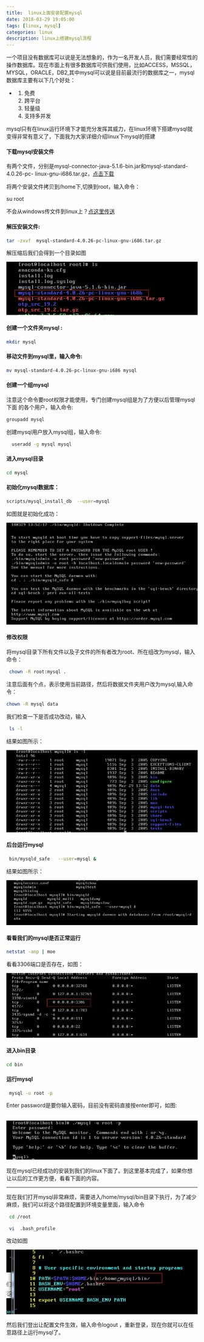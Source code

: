 ```yaml
---
title:  linux上面安装配置mysql
date: 2018-03-29 19:05:00 
tags: [linux, mysql] 
categories: linux 
description: linux上搭建mysql流程 
---
```



一个项目没有数据库可以说是无法想象的，作为一名开发人员，我们需要经常性的操作数据库。现在市面上有很多数据库可供我们使用，比如ACCESS，MSSQL，MYSQL，ORACLE，DB2,其中mysql可以说是目前最流行的数据库之一，mysql数据库主要有以下几个好处：<!--more-->

* 1. 免费
  2. 跨平台
  3. 轻量级
  4. 支持多并发

mysql只有在linux运行环境下才能充分发挥其威力，在linux环境下搭建mysql就变得非常有意义了，下面我为大家详细介绍linux下mysql的搭建

#### 下载mysql安装文件

   有两个文件，分别是mysql-connector-java-5.1.6-bin.jar和mysql-standard-4.0.26-pc-  linux-gnu-i686.tar.gz，[点击下载](https://pan.baidu.com/s/1es5NjK-VOiohtkScZKt6iw)

将两个安装文件拷贝到/home下,切换到root，输入命令：

su root

不会从windows传文件到linux上？[点这里传送](https://ganmyds.github.io/hexo_blog/2018/03/28/article02/)





#### 解压安装文件:

```bash
tar -zxvf  mysql-standard-4.0.26-pc-linux-gnu-i686.tar.gz
```



解压缩后我们会得到一个目录如图

![mg0](https://raw.githubusercontent.com/ganmyds/markdown_img_test/master/img/linux_1.png)



#### 创建一个文件夹mysql :

```bash
mkdir mysql
```



#### 移动文件到mysql里，输入命令:

```bash
mv mysql-standard-4.0.26-pc-linux-gnu-i686 mysql
```



#### 创建一个组mysql

注意这个命令要root权限才能使用，专门创建mysql组是为了方便以后管理mysql下面   的各个用户，输入命令:

```bash
groupadd mysql
```



创建mysql用户放入mysql组，输入命令:

```bash
  useradd -g mysql mysql
```



#### 进入mysql目录

```bash
cd mysql
```



#### 初始化mysql数据库：

```bash
scripts/mysql_install_db  --user=mysql 
```

 如图就是初始化成功：

![mg0](https://raw.githubusercontent.com/ganmyds/markdown_img_test/master/img/linux_5.png)

#### 修改权限

  将mysql目录下所有文件以及子文件的所有者改为root、所在组改为mysql，输入命令：

```bash
 chown -R root:mysql .
```

注意后面有个点，表示使用当前路径，然后将数据文件夹用户改为mysql,输入命令：

```bash
chown -R mysql data
```

我们检查一下是否成功改动，输入

```bash
 ls -l
```

结果如图所示：

![mg0](https://raw.githubusercontent.com/ganmyds/markdown_img_test/master/img/linux_4.png)

#### 后台运行mysql

```bash
 bin/mysqld_safe   --user=mysql & 
```

结果如图所示：

![mg0](https://raw.githubusercontent.com/ganmyds/markdown_img_test/master/img/linux_3.png)

#### 看看我们的mysql是否正常运行

```bash
netstat -anp | moe
```

看看3306端口是否存在，如图：

![mg0](https://raw.githubusercontent.com/ganmyds/markdown_img_test/master/img/linux_2.png)

#### 进入bin目录

```bash
cd bin
```



#### 运行mysql

```bash
 mysql -u root -p
```



Enter password是要你输入密码，目前没有密码直接按enter即可，如图:

​              ![mg0](https://raw.githubusercontent.com/ganmyds/markdown_img_test/master/img/linux_6.png) 

现在mysql已经成功的安装到我们的linux下面了。到这里基本完成了，如果你想让以后的工作更方便，看看下面的内容。



------



现在我们打开mysql非常麻烦，需要进入/home/mysql/bin目录下执行，为了减少麻烦，我们可以将这个路径配置到环境变量里面，输入命令 

```bash
 cd /root 
```

```bash
 vi  .bash_profile
```

改动如图

![mg0](https://raw.githubusercontent.com/ganmyds/markdown_img_test/master/img/linux_7.png)

然后我们登出让配置文件生效，输入命令logout ，重新登录，现在你就可以在任意路径上运行mysql了。
